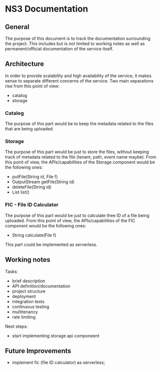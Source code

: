 # NS3 Documentation

## General

The purpose of this document is to track the documentation surrounding the project. This includes but is not limited to working notes as well as permanent/official documentation of the service itself.

## Architecture

In order to provide scalability and high availability of the service, it makes sense to separate different concerns of the service. Two main separations rise from this point of view:

- catalog
- storage

### Catalog

The purpose of this part would be to keep the metadata related to the files that are being uploaded.

### Storage

The purpose of this part would be just to store the files, without keeping track of metadata related to the file (tenant, path, event name maybe). From this point of view, the APIs/capabilities of the Storage component would be the following ones:

- putFile(String id, File f)
- OutputStream getFile(String id)
- deleteFile(String id)
- List<StoredFile> list()

### FIC - File ID Calculator

The purpose of this part would be just to calculate thee ID of a file being uploaded. From this point of view, the APIs/capabilities of the FIC component would be the following ones:

- String calculate(File f)

This part could be implemented as serverless.

## Working notes

Tasks:

- brief description
- API definition/documentation
- project structure
- deployment
- integration tests
- continuous testing
- multitenancy
- rate limiting

Next steps:

- start implementing storage api componeent

## Future Improvements

- implement fic (file ID calculator) as serverless;
